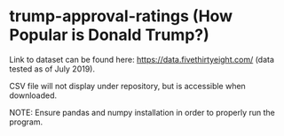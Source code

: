 # trump-approval-ratings (How Popular is Donald Trump?)

Link to dataset can be found here: https://data.fivethirtyeight.com/ (data tested as of July 2019).

CSV file will not display under repository, but is accessible when downloaded.

NOTE: Ensure pandas and numpy installation in order to properly run the program.
